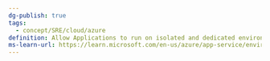 ```yaml
---
dg-publish: true
tags:
  - concept/SRE/cloud/azure
definition: Allow Applications to run on isolated and dedicated environment at high scale.
ms-learn-url: https://learn.microsoft.com/en-us/azure/app-service/environment/overview
---
```





